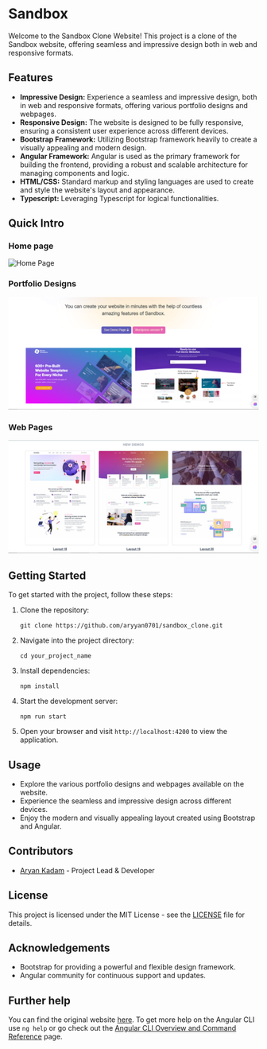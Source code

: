 # Sandbox

Welcome to the Sandbox Clone Website! This project is a clone of the Sandbox website, offering seamless and impressive design both in web and responsive formats. 

## Features

- **Impressive Design:** Experience a seamless and impressive design, both in web and responsive formats, offering various portfolio designs and webpages.
- **Responsive Design:** The website is designed to be fully responsive, ensuring a consistent user experience across different devices.
- **Bootstrap Framework:** Utilizing Bootstrap framework heavily to create a visually appealing and modern design.
- **Angular Framework:** Angular is used as the primary framework for building the frontend, providing a robust and scalable architecture for managing components and logic.
- **HTML/CSS:** Standard markup and styling languages are used to create and style the website's layout and appearance.
- **Typescript:** Leveraging Typescript for logical functionalities.

## Quick Intro

### Home page
![Home Page](./src/assets/homepage.png)

### Portfolio Designs
![Portfolio](./src/assets/portfolio.png)

### Web Pages
![Web Pages](./src/assets/webpages.png)


## Getting Started

To get started with the project, follow these steps:

1. Clone the repository:
   ```
   git clone https://github.com/aryyan0701/sandbox_clone.git
   ```
2. Navigate into the project directory:
   ```
   cd your_project_name
   ```
3. Install dependencies:
   ```
   npm install
   ```
4. Start the development server:
   ```
   npm run start
   ```
5. Open your browser and visit `http://localhost:4200` to view the application.

## Usage

- Explore the various portfolio designs and webpages available on the website.
- Experience the seamless and impressive design across different devices.
- Enjoy the modern and visually appealing layout created using Bootstrap and Angular.

## Contributors

- [Aryan Kadam](https://github.com/aryan0701) - Project Lead & Developer

## License

This project is licensed under the MIT License - see the [LICENSE](LICENSE) file for details.

## Acknowledgements

- Bootstrap for providing a powerful and flexible design framework.
- Angular community for continuous support and updates.

## Further help

You can find the original website [here](https://preview.themeforest.net/item/sandbox-modern-multipurpose-bootstrap-5-template/full_screen_preview/32441701).
To get more help on the Angular CLI use `ng help` or go check out the [Angular CLI Overview and Command Reference](https://angular.io/cli) page.
